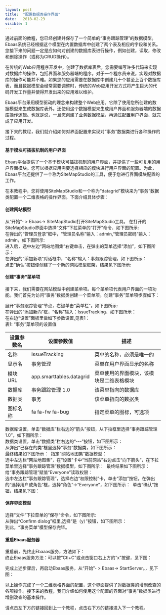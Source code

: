 ```yaml
---
layout: post
title:  "配置数据类操作界面"
date:   2018-02-23
visible: 1
---
```


通过前面的教程，您已经创建并保存了一个简单的“事务跟踪管理”的数据模型。Ebaas系统已经根据这个模型在内置数据库中创建了两个表及相应的字段和关系。您接下来的问题一定是应如何对创建的数据库表进行操作，例如创建，读取，修改和删除操作（或称为CRUD操作）。

在传统的Web应用程序开发中，创建了数据库表后，您需要编写许多代码来实现对数据库的操作，包括界面和服务器端的程序。对于一个程序员来说，实现对数据库的操作可能并不难。如果您的应用需要在数据库中创建几十个甚至上百个数据库表，而且数据模型会经常需要调整时，传统的Web应用开发方式将产生巨大的代码开发工作量并使得开发出来的应用难以维护。

Ebaas平台采用模型驱动的理念来构建整个Web应用。它除了使用您所创建的数据模型来生成数据库表外，还使用这个数据模型来生成用户界面和服务器端的数据库操作逻辑。也就是说，一旦您创建了业务数据模型，再通过配置用户界面，就完成了应用开发。

接下来的教程，我们就介绍如何对界面配置来实现对“事务”数据类进行各种操作的过程。

#### 基于模块可插拔机制的用户界面

Ebaas平台提供了一个基于模块可插拔机制的用户界面，并提供了一些可复用的用户界面模块。您可以根据应用需要选择相应的模块进行用户界面的配置。为此，Ebaas平台还提供了一个称为SiteMapStudio的工具，便于您进行界面模块配置的工作。

在本教程中，您将使用SiteMapStudio和一个称为“datagrid”模块来为“事务”数据类配置一个二维表格的操作界面。下面介绍具体步骤：

#### 创建网站模型
从“开始”- > Ebaas-> SiteMapStudio打开SiteMapStudio工具。
在打开的SiteMapStudio界面中选择“文件”下拉菜单的“打开”命令，如下图所示:<br>
<img src="{{'/assets/img/2018-2-23-配置数据类操作界面1.png' | prepend: site.baseurl }}" alt=""><br>
在弹出的“管理员登录”框中，“管理员名称”输入：admin,“管理员密码”输入：admin，如下图所示:<br>
<img src="{{'/assets/img/2018-2-23-配置数据类操作界面2.png' | prepend: site.baseurl }}" alt=""><br>
进入后，选中左边“网站地图集”右键单击，在弹出的菜单选择“添加”，如下图所示：<br>
<img src="{{'/assets/img/2018-2-23-配置数据类操作界面3.png' | prepend: site.baseurl }}" alt=""><br>
在弹出的“添加新项”对话框中，“名称”输入：事务跟踪管理，如下图所示：<br>
<img src="{{'/assets/img/2018-2-23-配置数据类操作界面4.png' | prepend: site.baseurl }}" alt=""><br>
点击“确认”按钮便创建了一个新的网站模型框架，结果见下图所示:<br>
<img src="{{'/assets/img/2018-2-23-配置数据类操作界面5.png' | prepend: site.baseurl }}" alt=""><br>

#### 创建“事务”菜单项

接下来，我们需要在网站模型中创建菜单项。每个菜单项代表用户界面的一项功能。我们首先为访问“事务”数据类创建一个菜单项。创建“事务”菜单项步骤如下：

展开“事务跟踪管理”节点，右键单击“菜单栏”，如下图所示:
<img src="{{'/assets/img/2018-2-23-创建事务菜单项1.png' | prepend: site.baseurl }}" alt=""><br>
在弹出的“添加新向”框，“名称”输入：IssueTracking，如下图所示：
<img src="{{'/assets/img/2018-2-23-创建事务菜单项2.png' | prepend: site.baseurl }}" alt=""><br>
在右边“设置”面板里做如下参数设置,见表1：<br>
表1: “事务”菜单项的设置值

| 设置参数名 | 设置参数值 | 描述 |
|-------|--------|---------|
| 名称 | IssueTracking | 菜单的名称，必须是唯一的 |
| 显示名 | 事务管理 | 菜单在用户界面显示的名称 |
| 模块URL | app.smarttables.datagrid | 菜单使用的界面模块，该模块是二维表格模块 |
| 数据库 | 事务跟踪管理 1.0 | 该菜单指向的数据库 |
| 数据类 | 事务 | 该菜单指向的数据类 |
| 图标名称 | fa fa-fw fa-bug | 指定菜单的图标，可选项 |

数据库设置，单击“数据库”栏右边的“箭头”按钮，从下拉框里选择“事务跟踪管理1.0”，如下图所示：
<img src="{{'/assets/img/2018-2-23-创建事务菜单项3.png' | prepend: site.baseurl }}" alt=""><br>
数据类设置，单击“数据类”栏右边的“---”按钮，如下图所示：
<img src="{{'/assets/img/2018-2-23-创建事务菜单项4.png' | prepend: site.baseurl }}" alt=""><br>
从弹出“已存在的类”框里选择“事务”数据类，如下图所示：
<img src="{{'/assets/img/2018-2-23-创建事务菜单项5.png' | prepend: site.baseurl }}" alt=""><br>
最终结果如下图所示：
<img src="{{'/assets/img/2018-2-23-创建事务菜单项6.png' | prepend: site.baseurl }}" alt="">
指定“网站地图集”数据模型：<br>
选中左边栏“网站地图集”，在“设置”卡中“当前网站”右边点击“向下箭头”，在下拉菜单里选择“事务跟踪管理”数据模型，如下图所示：
<img src="{{'/assets/img/2018-2-23 选择网站设置1.png' | prepend: site.baseurl }}" alt="">
最终结果如下图所示：
<img src="{{'/assets/img/2018-2-23 选择网站设置2.png' | prepend: site.baseurl }}" alt="">
给“事务跟踪管理”赋值“Everyone”读取权限：<br>
选中左边栏“事务跟踪管理”，选择右边“权限控制”卡，单击“添加”按钮，在弹出的“选择用户或角色”框，选择“角色”→“Everyone”，如下图所示：
<img src="{{'/assets/img/2018-2-23-权限控制1.png' | prepend: site.baseurl }}" alt="">
单击“确认”按钮，结果见下图：
<img src="{{'/assets/img/2018-2-23-权限控制2.png' | prepend: site.baseurl }}" alt="">

#### 保存界面模型
选择“文件”下拉菜单的“保存”命令，如下图所示:
<img src="{{'/assets/img/2018-2-23-保存界面模型1.png' | prepend: site.baseurl }}" alt=""><br>
从弹出“Confirm dialog”框里,选择“是（y）”按钮，如下图所示：
<img src="{{'/assets/img/2018-2-23-保存界面模型2.png' | prepend: site.baseurl }}" alt=""><br>
到此，“事务菜单”模型保存完毕。

#### 重启Ebaas服务器
重启前，先终止Ebaaas服务，方法如下：<br>
终止Ebaas服务方法：可以按“Ctl+C”或点击窗口右上方的“x”按键，见下图：<br>
<img src="{{'/assets/img/2018-2-23-重启Ebaas服务器1.png' | prepend: site.baseurl }}" alt=""><br>

完成上述步骤后，再启动Ebaas服务，从“开始”- > Ebaas-> StartServer。，见下图：<br>
<img src="{{'/assets/img/2018-2-23-重启Ebaas服务器3.png' | prepend: site.baseurl }}" alt=""><br>

以上操作完成了一个二维表格界面的配置，这个界面提供了对数据类的增删改查的各项操作。接下来的教程，我们介绍如何使用这个配置的界面对“事务”数据类进行增删改查的基本操作。

请点击左下方的链接回到上一个教程，点击右下方的链接进入下一个教程。
